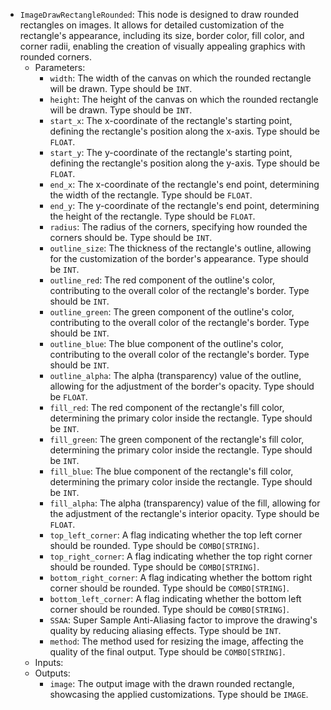 - `ImageDrawRectangleRounded`: This node is designed to draw rounded rectangles on images. It allows for detailed customization of the rectangle's appearance, including its size, border color, fill color, and corner radii, enabling the creation of visually appealing graphics with rounded corners.
    - Parameters:
        - `width`: The width of the canvas on which the rounded rectangle will be drawn. Type should be `INT`.
        - `height`: The height of the canvas on which the rounded rectangle will be drawn. Type should be `INT`.
        - `start_x`: The x-coordinate of the rectangle's starting point, defining the rectangle's position along the x-axis. Type should be `FLOAT`.
        - `start_y`: The y-coordinate of the rectangle's starting point, defining the rectangle's position along the y-axis. Type should be `FLOAT`.
        - `end_x`: The x-coordinate of the rectangle's end point, determining the width of the rectangle. Type should be `FLOAT`.
        - `end_y`: The y-coordinate of the rectangle's end point, determining the height of the rectangle. Type should be `FLOAT`.
        - `radius`: The radius of the corners, specifying how rounded the corners should be. Type should be `INT`.
        - `outline_size`: The thickness of the rectangle's outline, allowing for the customization of the border's appearance. Type should be `INT`.
        - `outline_red`: The red component of the outline's color, contributing to the overall color of the rectangle's border. Type should be `INT`.
        - `outline_green`: The green component of the outline's color, contributing to the overall color of the rectangle's border. Type should be `INT`.
        - `outline_blue`: The blue component of the outline's color, contributing to the overall color of the rectangle's border. Type should be `INT`.
        - `outline_alpha`: The alpha (transparency) value of the outline, allowing for the adjustment of the border's opacity. Type should be `FLOAT`.
        - `fill_red`: The red component of the rectangle's fill color, determining the primary color inside the rectangle. Type should be `INT`.
        - `fill_green`: The green component of the rectangle's fill color, determining the primary color inside the rectangle. Type should be `INT`.
        - `fill_blue`: The blue component of the rectangle's fill color, determining the primary color inside the rectangle. Type should be `INT`.
        - `fill_alpha`: The alpha (transparency) value of the fill, allowing for the adjustment of the rectangle's interior opacity. Type should be `FLOAT`.
        - `top_left_corner`: A flag indicating whether the top left corner should be rounded. Type should be `COMBO[STRING]`.
        - `top_right_corner`: A flag indicating whether the top right corner should be rounded. Type should be `COMBO[STRING]`.
        - `bottom_right_corner`: A flag indicating whether the bottom right corner should be rounded. Type should be `COMBO[STRING]`.
        - `bottom_left_corner`: A flag indicating whether the bottom left corner should be rounded. Type should be `COMBO[STRING]`.
        - `SSAA`: Super Sample Anti-Aliasing factor to improve the drawing's quality by reducing aliasing effects. Type should be `INT`.
        - `method`: The method used for resizing the image, affecting the quality of the final output. Type should be `COMBO[STRING]`.
    - Inputs:
    - Outputs:
        - `image`: The output image with the drawn rounded rectangle, showcasing the applied customizations. Type should be `IMAGE`.
